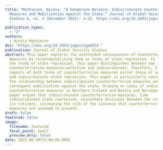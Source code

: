 ```yaml
---
title: "Mathieson, Nicola. “A Dangerous Balance: Indiscriminate Counterterrorism
  Measures and Mobilization against the State.” Journal of Global Security
  Studies 6, no. 4 (December 2021): 1–15. https://doi.org/10.1093/jogss/ogab014.
  "
publication_types:
  - "2"
authors:
  - Nicola Mathieson
doi: "https://doi.org/10.1093/jogss/ogab014 "
publication: Journal of Global Security Studies
abstract: This paper explores the unintended consequences of counterterrorism
  measures by reconceptualizing them as forms of state repression. In line with
  the study of state repression, this paper distinguishes between two types of
  counterterrorism measures—selective and indiscriminate. Therefore, I argue the
  impacts of both forms of counterterrorism measures mirror those of selective
  and indiscriminate state repression. This paper is particularly concerned with
  the relationship between indiscriminate counterterrorism measures and
  consequent mobilization against the state. Drawing on cases of indiscriminate
  counterterrorism measures in Northern Ireland and Bosnia and Herzegovina, this
  paper argues that indiscriminate counterterrorism measures, like
  indiscriminate state repression, exacerbate divisions between the state and
  its citizens, increasing the risk of the violence that counterterrorism
  measures are assumed to prevent.
draft: false
featured: false
image:
  filename: featured
  focal_point: Smart
  preview_only: false
date: 2021-06-30T23:00:00.000Z
---
```

